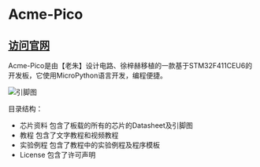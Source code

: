 # Acme-Pico
## [访问官网](http:/www.AcmeTech.top/)
Acme-Pico是由【老朱】设计电路、徐梓赫移植的一款基于STM32F411CEU6的开发板，它使用MicroPython语言开发，编程便捷。

![引脚图](https://img.vim-cn.com/d3/671d12237d4cf4762edd739f4261293b57fad5.png)

目录结构：
+ 芯片资料  包含了板载的所有的芯片的Datasheet及引脚图
+ 教程 包含了文字教程和视频教程
+ 实验例程 包含了教程中的实验例程及程序模板
+ License 包含了许可声明